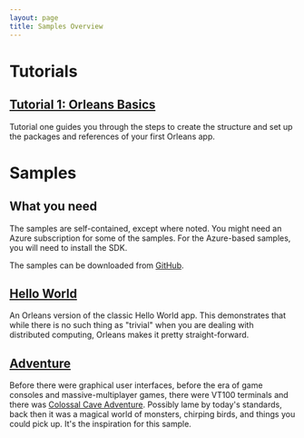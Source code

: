 ```yaml
---
layout: page
title: Samples Overview
---
```


# Tutorials

## [Tutorial 1: Orleans Basics](tutorial_1.md)

Tutorial one guides you through the steps to create the structure and set up the packages and references of your first Orleans app.

# Samples

## What you need

The samples are self-contained, except where noted.
You might need an Azure subscription for some of the samples.
For the Azure-based samples, you will need to install the SDK.

The samples can be downloaded from [GitHub](https://github.com/dotnet/orleans/tree/main/samples).

## [Hello World](overview_helloworld.md)

An Orleans version of the classic Hello World app.
This demonstrates that while there is no such thing as "trivial" when you are dealing with distributed computing, Orleans makes it pretty straight-forward.

## [Adventure](Adventure.md)

Before there were graphical user interfaces, before the era of game consoles and massive-multiplayer games, there were VT100 terminals and there was [Colossal Cave Adventure](http://en.wikipedia.org/wiki/Colossal_Cave_Adventure).
Possibly lame by today's standards, back then it was a magical world of monsters, chirping birds, and things you could pick up.
It's the inspiration for this sample.
